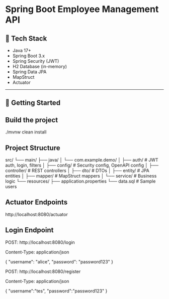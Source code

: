 # Spring Boot Employee Management API

## 🔧 Tech Stack

- Java 17+
- Spring Boot 3.x
- Spring Security (JWT)
- H2 Database (in-memory)
- Spring Data JPA
- MapStruct
- Actuator

---

## 🚀 Getting Started

## Build the project
./mvnw clean install



## Project Structure

src/
 └── main/
     ├── java/
     │    └── com.example.demo/
     │         ├── auth/       # JWT auth, login, filters
     │         ├── config/     # Security config, OpenAPI config
     │         ├── controller/ # REST controllers
     │         ├── dto/        # DTOs
     │         ├── entity/     # JPA entities
     │         ├── mapper/     # MapStruct mappers
     │         └── service/    # Business logic
     └── resources/
           ├── application.properties
           └── data.sql       # Sample users


## Actuator Endpoints
http://localhost:8080/actuator



## Login Endpoint
POST:  http://localhost:8080/login

Content-Type: application/json

{
   "username": "alice",
    "password": "password123"
}


POST:  http://localhost:8080/register

Content-Type: application/json

{
    "username":"tes",
    "password":"password123"
}





